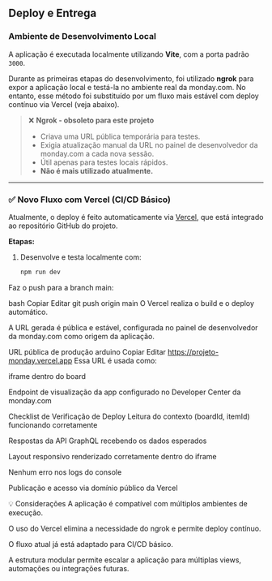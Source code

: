 ##  Deploy e Entrega

###  Ambiente de Desenvolvimento Local

A aplicação é executada localmente utilizando **Vite**, com a porta padrão `3000`.

Durante as primeiras etapas do desenvolvimento, foi utilizado **ngrok** para expor a aplicação local e testá-la no ambiente real da monday.com. No entanto, esse método foi substituído por um fluxo mais estável com deploy contínuo via Vercel (veja abaixo).

> ❌ **Ngrok - obsoleto para este projeto**  
> - Criava uma URL pública temporária para testes.  
> - Exigia atualização manual da URL no painel de desenvolvedor da monday.com a cada nova sessão.  
> - Útil apenas para testes locais rápidos.  
> - **Não é mais utilizado atualmente.**

---

### ✅ Novo Fluxo com Vercel (CI/CD Básico)

Atualmente, o deploy é feito automaticamente via [Vercel](https://vercel.com), que está integrado ao repositório GitHub do projeto.

**Etapas:**

1. Desenvolve e testa localmente com:
   ```bash
   npm run dev
Faz o push para a branch main:

bash
Copiar
Editar
git push origin main
O Vercel realiza o build e o deploy automático.

A URL gerada é pública e estável, configurada no painel de desenvolvedor da monday.com como origem da aplicação.

 URL pública de produção
arduino
Copiar
Editar
https://projeto-monday.vercel.app
Essa URL é usada como:

iframe dentro do board

Endpoint de visualização da app configurado no Developer Center da monday.com

 Checklist de Verificação de Deploy
 Leitura do contexto (boardId, itemId) funcionando corretamente

 Respostas da API GraphQL recebendo os dados esperados

 Layout responsivo renderizado corretamente dentro do iframe

 Nenhum erro nos logs do console

 Publicação e acesso via domínio público da Vercel

💡 Considerações
A aplicação é compatível com múltiplos ambientes de execução.

O uso do Vercel elimina a necessidade do ngrok e permite deploy contínuo.

O fluxo atual já está adaptado para CI/CD básico.

A estrutura modular permite escalar a aplicação para múltiplas views, automações ou integrações futuras.
